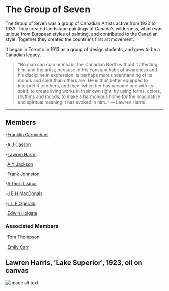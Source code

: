 # The Group of Seven #

The Group of Seven was a group of Canadian Artists active from 1920 to 1933. They created landscape paintings of Canada's wilderness, which was 
unique from European styles of painting, and contributed to the Canadian style. Together they created the countrie's first art movement.

It began in Toronto in 1913 as a group of design students, and grew to be a Canadian legacy.

>“No man can roan or inhabit the Canadian North without it affecting him, and the artist, because of his constant habit of awareness and his discipline in expression, is perhaps more understanding of its moods and spirit than others are. He is thus better equipped to interpret it to others, and then, when her has become one with its spirit, to create living works in their own right, by using forms, colors, rhythms and moods, to make a harmonious home for the imaginative and spiritual meaning it has evoked in him. ” 
― Lawren Harris

___

## Members ##
-[Franklin Carmichael](http://mcmichael.com/portfolio-items/franklin-carmichael/?portfolioCats=30)

-[A J Casson](http://mcmichael.com/portfolio-items/a-j-casson/?portfolioCats=30)

-[Lawren Harris](http://mcmichael.com/portfolio-items/lawren-harris/?portfolioCats=30)

-[A Y Jackson](http://mcmichael.com/portfolio-items/a-y-jackson/?portfolioCats=30)

-[Frank Johnston](http://mcmichael.com/portfolio-items/frank-johnston/?portfolioCats=30)

-[Arthurt Lismur](http://mcmichael.com/portfolio-items/arthur-lismer/?portfolioCats=30)

-[J E H MacDonals](http://mcmichael.com/portfolio-items/j-e-h-macdonald/?portfolioCats=30)

-[L L Fitzgerald](http://mcmichael.com/portfolio-items/l-l-fitzgerald/?portfolioCats=30)

-[Edwin Holgate](http://mcmichael.com/portfolio-items/edwin-holgate/?portfolioCats=30)

### Associated Members ###

-[Tom Thompson](http://mcmichael.com/portfolio-items/tom-thomson/?portfolioCats=30)

-[Emily Carr](http://www.arthistoryarchive.com/arthistory/canadian/Emily-Carr.html)



## Lawren Harris, 'Lake Superior', 1923, oil on canvas ##
![image alt text](https://cdn.theculturetrip.com/wp-content/uploads/2016/07/1923_lake-superior_thomson-col_small-3.jpg)



